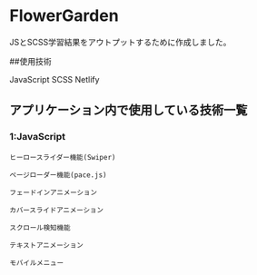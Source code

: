 # FlowerGarden
JSとSCSS学習結果をアウトプットするために作成しました。

##使用技術

JavaScript
SCSS
Netlify

## アプリケーション内で使用している技術一覧

### 1:JavaScript

    ヒーロースライダー機能(Swiper)

    ページローダー機能(pace.js)

    フェードインアニメーション

    カバースライドアニメーション

    スクロール検知機能

    テキストアニメーション

    モバイルメニュー
    
    
